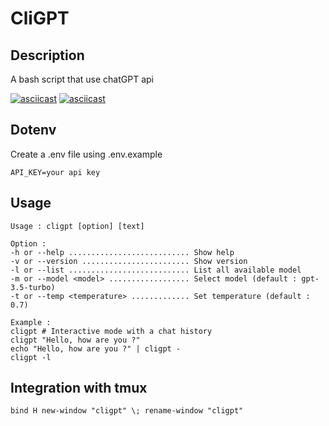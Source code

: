 # CliGPT

## Description

A bash script that use chatGPT api

[![asciicast](https://asciinema.org/a/568168.svg)](https://asciinema.org/a/568168)
[![asciicast](https://asciinema.org/a/568170.svg)](https://asciinema.org/a/568170)

## Dotenv

Create a .env file using .env.example

```
API_KEY=your api key
```

## Usage

```
Usage : cligpt [option] [text]

Option :
-h or --help ........................... Show help
-v or --version ........................ Show version
-l or --list ........................... List all available model
-m or --model <model> .................. Select model (default : gpt-3.5-turbo)
-t or --temp <temperature> ............. Set temperature (default : 0.7)

Example :
cligpt # Interactive mode with a chat history
cligpt "Hello, how are you ?"
echo "Hello, how are you ?" | cligpt -
cligpt -l
```

## Integration with tmux
```
bind H new-window "cligpt" \; rename-window "cligpt"
```

